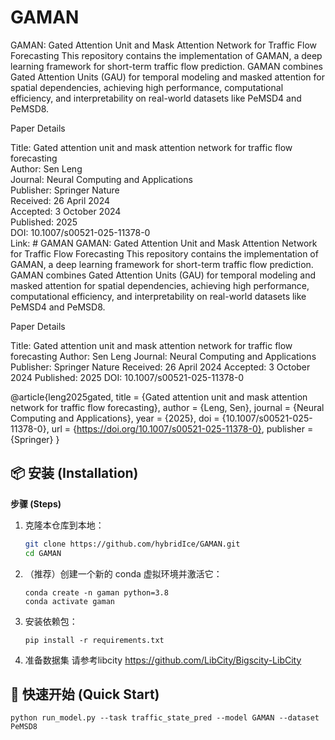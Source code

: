 # GAMAN
GAMAN: Gated Attention Unit and Mask Attention Network for Traffic Flow Forecasting
This repository contains the implementation of GAMAN, a deep learning framework for short-term traffic flow prediction. GAMAN combines Gated Attention Units (GAU) for temporal modeling and masked attention for spatial dependencies, achieving high performance, computational efficiency, and interpretability on real-world datasets like PeMSD4 and PeMSD8.

Paper Details

Title: Gated attention unit and mask attention network for traffic flow forecasting  
Author: Sen Leng  
Journal: Neural Computing and Applications  
Publisher: Springer Nature  
Received: 26 April 2024  
Accepted: 3 October 2024  
Published: 2025  
DOI: 10.1007/s00521-025-11378-0  
Link: # GAMAN
GAMAN: Gated Attention Unit and Mask Attention Network for Traffic Flow Forecasting
This repository contains the implementation of GAMAN, a deep learning framework for short-term traffic flow prediction. GAMAN combines Gated Attention Units (GAU) for temporal modeling and masked attention for spatial dependencies, achieving high performance, computational efficiency, and interpretability on real-world datasets like PeMSD4 and PeMSD8.

Paper Details

Title: Gated attention unit and mask attention network for traffic flow forecasting
Author: Sen Leng
Journal: Neural Computing and Applications
Publisher: Springer Nature
Received: 26 April 2024
Accepted: 3 October 2024
Published: 2025
DOI: 10.1007/s00521-025-11378-0


@article{leng2025gated,
  title = {Gated attention unit and mask attention network for traffic flow forecasting},
  author = {Leng, Sen},
  journal = {Neural Computing and Applications},
  year = {2025},
  doi = {10.1007/s00521-025-11378-0},
  url = {https://doi.org/10.1007/s00521-025-11378-0},
  publisher = {Springer}
}

## 📦 安装 (Installation)


**步骤 (Steps)**
1.  克隆本仓库到本地：
    ```bash
    git clone https://github.com/hybridIce/GAMAN.git
    cd GAMAN
    ```

2.  （推荐）创建一个新的 conda 虚拟环境并激活它：
    ```
    conda create -n gaman python=3.8
    conda activate gaman
    ```


3.  安装依赖包：
    ```
    pip install -r requirements.txt
    ```
4.  准备数据集
    请参考libcity  https://github.com/LibCity/Bigscity-LibCity
## 🚀 快速开始 (Quick Start)


    python run_model.py --task traffic_state_pred --model GAMAN --dataset PeMSD8


